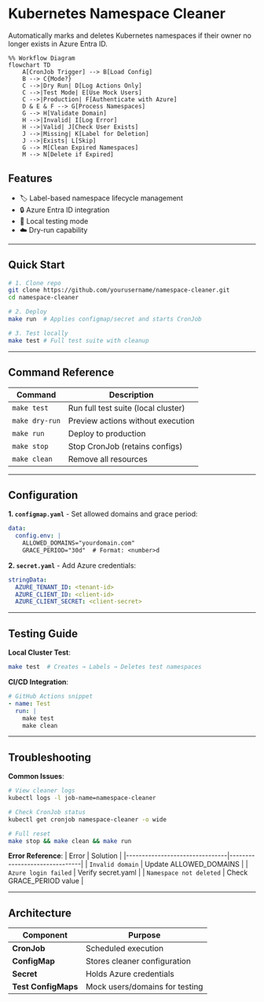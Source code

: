 # Kubernetes Namespace Cleaner
Automatically marks and deletes Kubernetes namespaces if their owner no longer exists in Azure Entra ID.

```mermaid
%% Workflow Diagram
flowchart TD
    A[CronJob Trigger] --> B[Load Config]
    B --> C{Mode?}
    C -->|Dry Run| D[Log Actions Only]
    C -->|Test Mode| E[Use Mock Users]
    C -->|Production| F[Authenticate with Azure]
    D & E & F --> G[Process Namespaces]
    G --> H[Validate Domain]
    H -->|Invalid| I[Log Error]
    H -->|Valid| J[Check User Exists]
    J -->|Missing| K[Label for Deletion]
    J -->|Exists| L[Skip]
    G --> M[Clean Expired Namespaces]
    M --> N[Delete if Expired]
```
## Features
- 🏷️ Label-based namespace lifecycle management
- 🔒 Azure Entra ID integration
- 🧪 Local testing mode
- ☁️ Dry-run capability

---

## Quick Start
```bash
# 1. Clone repo
git clone https://github.com/yourusername/namespace-cleaner.git
cd namespace-cleaner

# 2. Deploy
make run  # Applies configmap/secret and starts CronJob

# 3. Test locally
make test # Full test suite with cleanup
```

---

## Command Reference
| Command          | Description                          |
|------------------|--------------------------------------|
| `make test`      | Run full test suite (local cluster)  |
| `make dry-run`   | Preview actions without execution    |
| `make run`       | Deploy to production                 |
| `make stop`      | Stop CronJob (retains configs)       |
| `make clean`     | Remove all resources                 |

---

## Configuration
**1. `configmap.yaml`** - Set allowed domains and grace period:
```yaml
data:
  config.env: |
    ALLOWED_DOMAINS="yourdomain.com"
    GRACE_PERIOD="30d"  # Format: <number>d
```

**2. `secret.yaml`** - Add Azure credentials:
```yaml
stringData:
  AZURE_TENANT_ID: <tenant-id>
  AZURE_CLIENT_ID: <client-id>
  AZURE_CLIENT_SECRET: <client-secret>
```

---

## Testing Guide
**Local Cluster Test**:
```bash
make test  # Creates → Labels → Deletes test namespaces
```

**CI/CD Integration**:
```yaml
# GitHub Actions snippet
- name: Test
  run: |
    make test
    make clean
```

---

## Troubleshooting
**Common Issues**:
```bash
# View cleaner logs
kubectl logs -l job-name=namespace-cleaner

# Check CronJob status
kubectl get cronjob namespace-cleaner -o wide

# Full reset
make stop && make clean && make run
```

**Error Reference**:
| Error                          | Solution                      |
|--------------------------------|-------------------------------|
| `Invalid domain`               | Update ALLOWED_DOMAINS        |
| `Azure login failed`           | Verify secret.yaml            |
| `Namespace not deleted`        | Check GRACE_PERIOD value      |

---

## Architecture
| Component              | Purpose                         |
|------------------------|---------------------------------|
| **CronJob**            | Scheduled execution             |
| **ConfigMap**          | Stores cleaner configuration    |
| **Secret**             | Holds Azure credentials         |
| **Test ConfigMaps**    | Mock users/domains for testing  |
